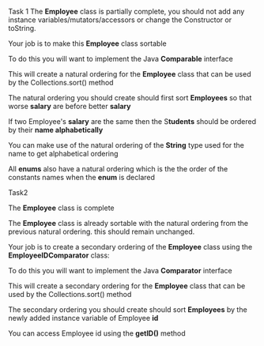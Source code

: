  Task 1
 The **Employee** class is partially complete,  you should not add any instance variables/mutators/accessors or change the Constructor or toString.

Your job is to make this **Employee** class sortable

To do this you will want to implement the Java **Comparable** interface

This will create a natural ordering for the **Employee** class that can be used by the Collections.sort() method

The natural ordering you should create should first sort **Employees** so that worse **salary** are before better **salary**

If two Employee's **salary** are the same then the S**tudents** should be ordered by their **name alphabetically**

You can make use of the natural ordering of the **String** type used for the name to get alphabetical ordering

All **enums** also have a natural ordering which is the the order of the constants names when the **enum** is declared
 
 Task2

The **Employee** class is complete

The **Employee** class is already sortable with the natural ordering from the previous natural ordering. this should remain unchanged.

Your job is to create a secondary ordering of the **Employee** class using the **EmployeeIDComparator** class:

To do this you will want to implement the Java **Comparator** interface

This will create a secondary ordering for the **Employee** class that can be used by the Collections.sort() method

The secondary ordering you should create should sort **Employees** by the newly added instance variable of Employee **id**

You can access Employee id using the **getID()** method
